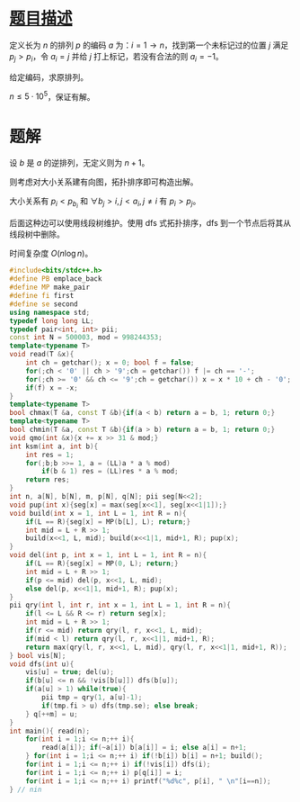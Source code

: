 # [题目描述](http://www.gdfzoj.com/problem/3550)

定义长为 $n$ 的排列 $p$ 的编码 $a$ 为：$i=1\rightarrow n$，找到第一个未标记过的位置 $j$ 满足 $p_j>p_i$，令 $a_i=j$ 并给 $j$ 打上标记，若没有合法的则 $a_i=-1$。

给定编码，求原排列。

$n\le 5\cdot 10^5$，保证有解。

# 题解

设 $b$ 是 $a$ 的逆排列，无定义则为 $n+1$。

则考虑对大小关系建有向图，拓扑排序即可构造出解。

大小关系有 $p_i<p_{b_i}$ 和 $\forall b_j>i,j<a_i,j\ne i$ 有 $p_i>p_j$。

后面这种边可以使用线段树维护。使用 dfs 式拓扑排序，dfs 到一个节点后将其从线段树中删除。

时间复杂度 $O(n\log n)$。

```cpp
#include<bits/stdc++.h>
#define PB emplace_back
#define MP make_pair
#define fi first
#define se second
using namespace std;
typedef long long LL;
typedef pair<int, int> pii;
const int N = 500003, mod = 998244353;
template<typename T>
void read(T &x){
    int ch = getchar(); x = 0; bool f = false;
    for(;ch < '0' || ch > '9';ch = getchar()) f |= ch == '-';
    for(;ch >= '0' && ch <= '9';ch = getchar()) x = x * 10 + ch - '0';
    if(f) x = -x;
}
template<typename T>
bool chmax(T &a, const T &b){if(a < b) return a = b, 1; return 0;}
template<typename T>
bool chmin(T &a, const T &b){if(a > b) return a = b, 1; return 0;}
void qmo(int &x){x += x >> 31 & mod;}
int ksm(int a, int b){
    int res = 1;
    for(;b;b >>= 1, a = (LL)a * a % mod)
        if(b & 1) res = (LL)res * a % mod;
    return res;
}
int n, a[N], b[N], m, p[N], q[N]; pii seg[N<<2];
void pup(int x){seg[x] = max(seg[x<<1], seg[x<<1|1]);}
void build(int x = 1, int L = 1, int R = n){
	if(L == R){seg[x] = MP(b[L], L); return;}
	int mid = L + R >> 1;
	build(x<<1, L, mid); build(x<<1|1, mid+1, R); pup(x);
}
void del(int p, int x = 1, int L = 1, int R = n){
	if(L == R){seg[x] = MP(0, L); return;}
	int mid = L + R >> 1;
	if(p <= mid) del(p, x<<1, L, mid);
	else del(p, x<<1|1, mid+1, R); pup(x);
}
pii qry(int l, int r, int x = 1, int L = 1, int R = n){
	if(l <= L && R <= r) return seg[x];
	int mid = L + R >> 1;
	if(r <= mid) return qry(l, r, x<<1, L, mid);
	if(mid < l) return qry(l, r, x<<1|1, mid+1, R);
	return max(qry(l, r, x<<1, L, mid), qry(l, r, x<<1|1, mid+1, R));
} bool vis[N];
void dfs(int u){
	vis[u] = true; del(u);
	if(b[u] <= n && !vis[b[u]]) dfs(b[u]);
	if(a[u] > 1) while(true){
		pii tmp = qry(1, a[u]-1);
		if(tmp.fi > u) dfs(tmp.se); else break;
	} q[++m] = u;
}
int main(){ read(n);
	for(int i = 1;i <= n;++ i){
		read(a[i]); if(~a[i]) b[a[i]] = i; else a[i] = n+1;
	} for(int i = 1;i <= n;++ i) if(!b[i]) b[i] = n+1; build();
	for(int i = 1;i <= n;++ i) if(!vis[i]) dfs(i);
	for(int i = 1;i <= n;++ i) p[q[i]] = i;
	for(int i = 1;i <= n;++ i) printf("%d%c", p[i], " \n"[i==n]);
} // nin
```

